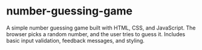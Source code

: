 # number-guessing-game
A simple number guessing game built with HTML, CSS, and JavaScript. The browser picks a random number, and the user tries to guess it. Includes basic input validation, feedback messages, and styling.
